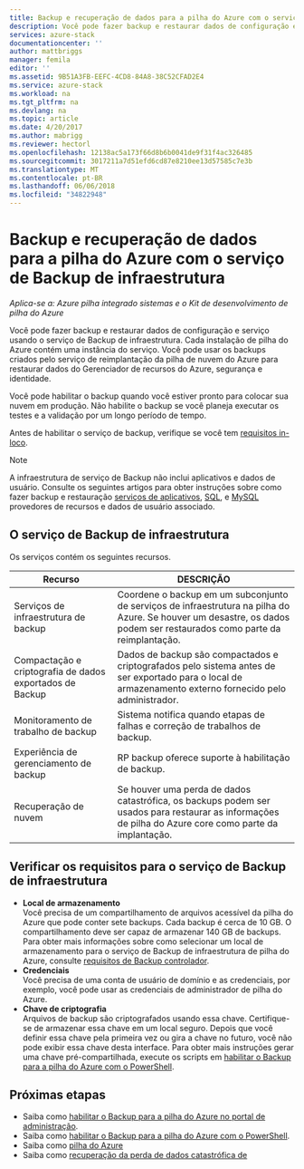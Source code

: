 ```yaml
---
title: Backup e recuperação de dados para a pilha do Azure com o serviço de Backup de infraestrutura | Microsoft Docs
description: Você pode fazer backup e restaurar dados de configuração e serviço usando o serviço de Backup de infraestrutura.
services: azure-stack
documentationcenter: ''
author: mattbriggs
manager: femila
editor: ''
ms.assetid: 9B51A3FB-EEFC-4CD8-84A8-38C52CFAD2E4
ms.service: azure-stack
ms.workload: na
ms.tgt_pltfrm: na
ms.devlang: na
ms.topic: article
ms.date: 4/20/2017
ms.author: mabrigg
ms.reviewer: hectorl
ms.openlocfilehash: 12138ac5a173f66d8b6b0041de9f31f4ac326485
ms.sourcegitcommit: 3017211a7d51efd6cd87e8210ee13d57585c7e3b
ms.translationtype: MT
ms.contentlocale: pt-BR
ms.lasthandoff: 06/06/2018
ms.locfileid: "34822948"
---
```

# <a name="backup-and-data-recovery-for-azure-stack-with-the-infrastructure-backup-service"></a>Backup e recuperação de dados para a pilha do Azure com o serviço de Backup de infraestrutura

*Aplica-se a: Azure pilha integrado sistemas e o Kit de desenvolvimento de pilha do Azure*

Você pode fazer backup e restaurar dados de configuração e serviço usando o serviço de Backup de infraestrutura. Cada instalação de pilha do Azure contém uma instância do serviço. Você pode usar os backups criados pelo serviço de reimplantação da pilha de nuvem do Azure para restaurar dados do Gerenciador de recursos do Azure, segurança e identidade.

Você pode habilitar o backup quando você estiver pronto para colocar sua nuvem em produção. Não habilite o backup se você planeja executar os testes e a validação por um longo período de tempo.

Antes de habilitar o serviço de backup, verifique se você tem [requisitos in-loco](#verify-requirements-for-the-infrastructure-backup-service).

> [!Note]  
> A infraestrutura de serviço de Backup não inclui aplicativos e dados de usuário. Consulte os seguintes artigos para obter instruções sobre como fazer backup e restauração [serviços de aplicativos](https://aka.ms/azure-stack-app-service), [SQL](https://aka.ms/azure-stack-ms-sql), e [MySQL](https://aka.ms/azure-stack-mysql) provedores de recursos e dados de usuário associado.

## <a name="the-infrastructure-backup-service"></a>O serviço de Backup de infraestrutura

Os serviços contém os seguintes recursos.

| Recurso                                            | DESCRIÇÃO                                                                                                                                                |
|----------------------------------------------------|------------------------------------------------------------------------------------------------------------------------------------------------------------|
| Serviços de infraestrutura de backup                     | Coordene o backup em um subconjunto de serviços de infraestrutura na pilha do Azure. Se houver um desastre, os dados podem ser restaurados como parte da reimplantação. |
| Compactação e criptografia de dados exportados de Backup | Dados de backup são compactados e criptografados pelo sistema antes de ser exportado para o local de armazenamento externo fornecido pelo administrador.                |
| Monitoramento de trabalho de backup                              | Sistema notifica quando etapas de falhas e correção de trabalhos de backup.                                                                                                |
| Experiência de gerenciamento de backup                       | RP backup oferece suporte à habilitação de backup.                                                                                                                         |
| Recuperação de nuvem                                     | Se houver uma perda de dados catastrófica, os backups podem ser usados para restaurar as informações de pilha do Azure core como parte da implantação.                                 |

## <a name="verify-requirements-for-the-infrastructure-backup-service"></a>Verificar os requisitos para o serviço de Backup de infraestrutura

- **Local de armazenamento**  
  Você precisa de um compartilhamento de arquivos acessível da pilha do Azure que pode conter sete backups. Cada backup é cerca de 10 GB. O compartilhamento deve ser capaz de armazenar 140 GB de backups. Para obter mais informações sobre como selecionar um local de armazenamento para o serviço de Backup de infraestrutura de pilha do Azure, consulte [requisitos de Backup controlador](azure-stack-backup-reference.md#backup-controller-requirements).
- **Credenciais**  
  Você precisa de uma conta de usuário de domínio e as credenciais, por exemplo, você pode usar as credenciais de administrador de pilha do Azure.
- **Chave de criptografia**  
  Arquivos de backup são criptografados usando essa chave. Certifique-se de armazenar essa chave em um local seguro. Depois que você definir essa chave pela primeira vez ou gira a chave no futuro, você não pode exibir essa chave desta interface. Para obter mais instruções gerar uma chave pré-compartilhada, execute os scripts em [habilitar o Backup para a pilha do Azure com o PowerShell](azure-stack-backup-enable-backup-powershell.md).

## <a name="next-steps"></a>Próximas etapas

- Saiba como [habilitar o Backup para a pilha do Azure no portal de administração](azure-stack-backup-enable-backup-console.md).
- Saiba como [habilitar o Backup para a pilha do Azure com o PowerShell](azure-stack-backup-enable-backup-powershell.md).
- Saiba como [pilha do Azure](azure-stack-backup-back-up-azure-stack.md )
- Saiba como [recuperação da perda de dados catastrófica de](azure-stack-backup-recover-data.md)
